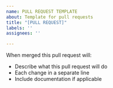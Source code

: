 ```yaml
---
name: PULL REQUEST TEMPLATE
about: Template for pull requests
title: "[PULL REQUEST]"
labels: ''
assignees: ''

---
```


When merged this pull request will:
* Describe what this pull request will do
* Each change in a separate line
* Include documentation if applicable
